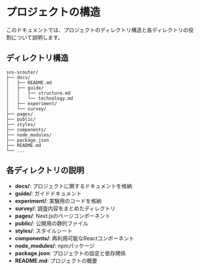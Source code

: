 # プロジェクトの構造

このドキュメントでは、プロジェクトのディレクトリ構造と各ディレクトリの役割について説明します。

## ディレクトリ構造

```
sns-scouter/
├── docs/
│   ├── README.md
│   ├── guide/
│   │   ├── structure.md
│   │   └── technology.md
│   ├── experiment/
│   └── survey/
├── pages/
├── public/
├── styles/
├── components/
├── node_modules/
├── package.json
├── README.md
└── ...
```

## 各ディレクトリの説明

- **docs/**: プロジェクトに関するドキュメントを格納
- **guide/**: ガイドドキュメント
- **experiment/**: 実験用のコードを格納
- **survey/**: 調査内容をまとめたディレクトリ
- **pages/**: Next.jsのページコンポーネント
- **public/**: 公開用の静的ファイル
- **styles/**: スタイルシート
- **components/**: 再利用可能なReactコンポーネント
- **node_modules/**: npmパッケージ
- **package.json**: プロジェクトの設定と依存関係
- **README.md**: プロジェクトの概要
